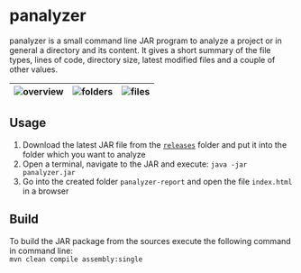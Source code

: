 panalyzer
=========

panalyzer is a small command line JAR program to analyze a project or in general a directory and its content. It gives a short summary of the file types, lines of code, directory size, latest modified files and a couple of other values.

| ![overview](http://i.imgur.com/MzXnvwk.jpg) | ![folders](http://i.imgur.com/ksoChhS.jpg) | ![files](http://i.imgur.com/QeLvVZb.jpg) |
|---|---|---|

Usage
-----
1. Download the latest JAR file from the [`releases`](/releases) folder and put it into the folder which you want to analyze
2. Open a terminal, navigate to the JAR and execute: `java -jar panalyzer.jar`
3. Go into the created folder `panalyzer-report` and open the file `index.html` in a browser

Build
-----
To build the JAR package from the sources execute the following command in command line:  
`mvn clean compile assembly:single`

